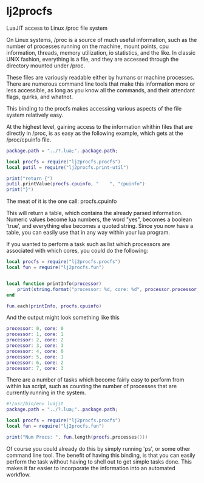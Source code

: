 # lj2procfs
LuaJIT access to Linux /proc file system

On Linux systems, /proc is a source of much useful information, such as the number of processes
running on the machine, mount points, cpu information, threads, memory utilization, io statistics,
and the like.  In classic UNIX fashion, everything is a file, and they are accessed through the 
directory mounted under /proc.

These files are variously readable either by humans or machine processes.  There are numerous 
command line tools that make this information more or less accessible, as long as you know all the
commands, and their attendant flags, quirks, and whatnot.

This binding to the procfs makes accessing various aspects of the file system relatively easy.

At the highest level, gaining access to the information whithin files that are directly in /proc, is
as easy as the following example, which gets at the /proc/cpuinfo file.

```lua
package.path = "../?.lua;"..package.path;

local procfs = require("lj2procfs.procfs")
local putil = require("lj2procfs.print-util")

print("return {")
putil.printValue(procfs.cpuinfo, "    ", "cpuinfo")
print("}")
```

The meat of it is the one call: procfs.cpuinfo

This will return a table, which contains the already parsed information.  Numeric values become lua numbers, the word "yes", becomes a boolean 'true', and everything else becomes a quoted string.  Since you now have a table,
you can easily use that in any way within your lua program.

If you wanted to perform a task such as list which processors are associated with which cores,
you could do the following:

```lua
local procfs = require("lj2procfs.procfs")
local fun = require("lj2procfs.fun")


local function printInfo(processor)
	print(string.format("processor: %d, core: %d", processor.processor, processor.core_id))
end

fun.each(printInfo, procfs.cpuinfo)
```

And the output might look something like this

```lua
processor: 0, core: 0
processor: 1, core: 1
processor: 2, core: 2
processor: 3, core: 3
processor: 4, core: 0
processor: 5, core: 1
processor: 6, core: 2
processor: 7, core: 3
```

There are a number of tasks which become fairly easy to perform from within lua script, such as 
counting the number of processes that are currently running in the system.

```lua
#!/usr/bin/env luajit
package.path = "../?.lua;"..package.path;

local procfs = require("lj2procfs.procfs")
local fun = require("lj2procfs.fun")

print("Num Procs: ", fun.length(procfs.processes()))
```

Of course you could already do this by simply running 'ps', or some other command line tool.  The benefit
of having this binding, is that you can easily perform the task without having to shell out to get
simple tasks done.  This makes it far easier to incorporate the information into an automated workflow.
